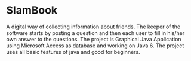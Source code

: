 # SlamBook
A digital way of collecting information about friends. The keeper of the software starts by posting a question and then each user to fill in his/her own answer to the questions.
The project is Graphical Java Application using Microsoft Access as database and working on Java 6.
The project uses all basic features of java and good for beginners.
